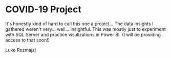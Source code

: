 # COVID-19 Project #

It's honestly kind of hard to call this one a project... The data insights I gathered weren't very... well... insightful. This was mostly just to experiment with SQL Server and practice visulizations in Power BI. (I will be providing access to that soon!)

Luke Rozmajzl
